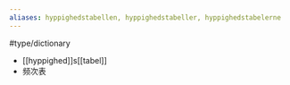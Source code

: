 ```yaml
---
aliases: hyppighedstabellen, hyppighedstabeller, hyppighedstabelerne
---
```

#type/dictionary 
- [[hyppighed]]s[[tabel]]
- 频次表